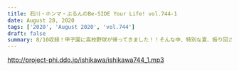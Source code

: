 ```yaml
---
title: 石川・ホンマ・ぶるんのBe-SIDE Your Life! vol.744-1
date: August 28, 2020
tags: ['2020', 'August 2020', 'vol.744']
draft: false
summary: 8/10収録！甲子園に高校野球が帰ってきました！！そんな中、特別な夏、振り回されますね･･･
---
```


http://project-phi.ddo.jp/ishikawa/ishikawa744_1.mp3